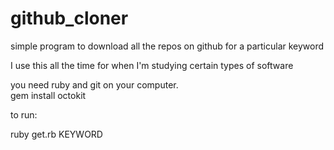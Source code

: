 # github_cloner
simple program to download all the repos on github for a particular keyword

I use this all the time for when I'm studying certain types of software


you need ruby and git on your computer.  
gem install octokit

to run:

ruby get.rb KEYWORD
